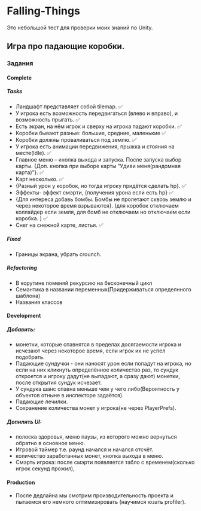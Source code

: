 # Falling-Things
Это небольшой тест для проверки моих знаний по Unity.
## Игра про падающие коробки.
### Задания
#### Complete
##### Tasks
* Ландшафт представляет собой tilemap. :white_check_mark:
* У игрока есть возможность передвигаться (влево и вправо), и возможность прыгать. :white_check_mark:
* Есть экран, на нём игрок и сверху на игрока падают коробки. :white_check_mark:
* Коробки бывают разные: большие, средние, маленькие  :white_check_mark:
* Коробки должны проваливаться под землю. :white_check_mark:
* У игрока есть анимации передвижения, прыжка и стояния на месте(Idle). :white_check_mark:
* Главное меню – кнопка выхода и запуска. После запуска выбор карты. {Доп. кнопка при выборе карты “Удиви меня(рандомная карта)”}. :white_check_mark:
* Карт несколько. :white_check_mark:
* {Разный урон у коробок, но тогда игроку придётся сделать hp}. :white_check_mark:
* Эффекты- эффект смэрти, {получения урона если есть hp} :white_check_mark:
* {Для интереса добавь бомбы. Бомбы не пролетают сквозь землю и через некоторое время взрываются}. (для коробок отключаем коллайдер если земля, для бомб не отключаем но отключаем если коробка. ) :white_check_mark:
* Cнег на снежной карте, листья. :white_check_mark:
##### Fixed
* Границы экрана, убрать crounch.
##### Refactoring
* В корутине поменяй рекурсию на бесконечный цикл 
* Семантика в названии переменных(Придерживаться определнного шаблона)
* Названия классов 
#### Development
##### Добавить: 
* монетки, которые спавнятся в пределах досягаемости игрока и исчезают через некоторое время, если игрок их не успел подобрать.
* Падающие сундучки - они наносят урон если попадут на игрока, но если на них кликнуть определённое количество раз, то сундук откроется и игроку дадут(не выпадают, а сразу дают) монетки, после открытия сундук исчезает.
* У сундука шанс спавна меньше чем у чего либо(Вероятность у объектов отныне в инспекторе задаётся).
* Падающие лечилки.
* Сохранение количества монет у игрока(не через PlayerPrefs).
##### Допилить UI:
* полоска здоровья, меню паузы, из которого можно вернуться обратно в основное меню.
* Игровой таймер т.е. раунд начался и начался отсчёт. 
* количество заработанных монет, кнопка выхода в меню. 
* Смэрть игрока: после смэрти появляется табло с временем(сколько игрок секунд прожил),
#### Production
* После дедлайна мы смотрим производительность проекта и пытаемся его немного оптимизировать (научимся юзать profiler).